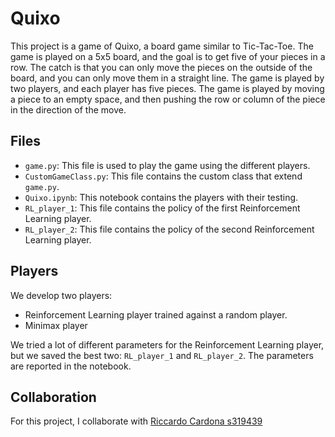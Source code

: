 # Quixo
This project is a game of Quixo, a board game similar to Tic-Tac-Toe. The game is played on a 5x5 board, and the goal 
is to get five of your pieces in a row. The catch is that you can only move the pieces on the outside of the board, and you
can only move them in a straight line. The game is played by two players, and each player has five pieces. The game is 
played by moving a piece to an empty space, and then pushing the row or column of the piece in the direction of the move.

## Files

- `game.py`: This file is used to play the game using the different players.
- `CustomGameClass.py`: This file contains the custom class that extend ``game.py``.
- `Quixo.ipynb`: This notebook contains the players with their testing.
- `RL_player_1`: This file contains the policy of the first Reinforcement Learning player.
- `RL_player_2`: This file contains the policy of the second Reinforcement Learning player.

## Players

We develop two players:
- Reinforcement Learning player trained against a random player.
- Minimax player

We tried a lot of different parameters for the Reinforcement Learning player, but we saved the best two: ``RL_player_1``
and ``RL_player_2``. The parameters are reported in the notebook.

## Collaboration
For this project, I collaborate with [Riccardo Cardona s319439](https://github.com/Riden15/Computational-Intelligence)